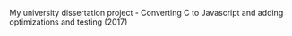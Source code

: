 My university dissertation project - Converting C to Javascript and adding optimizations and testing (2017)
